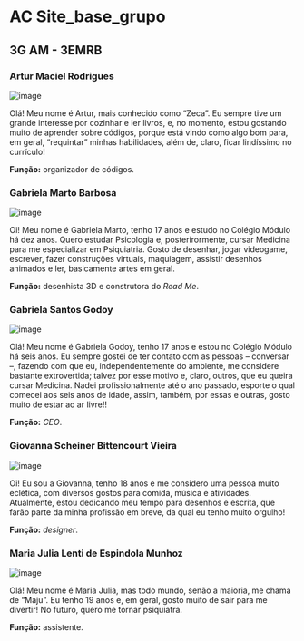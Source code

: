 # AC Site_base_grupo

## 3G AM - 3EMRB

### Artur Maciel Rodrigues

![image]()

Olá! Meu nome é Artur, mais conhecido como “Zeca”. Eu sempre tive um grande interesse por cozinhar e ler livros, e, no momento, estou gostando muito de aprender sobre códigos, porque está vindo como algo bom para, em geral, “requintar” minhas habilidades, além de, claro, ficar lindíssimo no currículo!

**Função:** organizador de códigos.

### Gabriela Marto Barbosa

![image]()

Oi! Meu nome é Gabriela Marto, tenho 17 anos e estudo no Colégio Módulo há dez anos. Quero estudar Psicologia e, posterirormente, cursar Medicina para me especializar em Psiquiatria. Gosto de desenhar, jogar videogame, escrever, fazer construções virtuais, maquiagem, assistir desenhos animados e ler, basicamente artes em geral.

**Função:** desenhista 3D e construtora do *Read Me*.

### Gabriela Santos Godoy

![image]()

Olá! Meu nome é Gabriela Godoy, tenho 17 anos e estou no Colégio Módulo há seis anos. Eu sempre gostei de ter contato com as pessoas – conversar –, fazendo com que eu, independentemente do ambiente, me considere bastante extrovertida; talvez por esse motivo e, claro, outros, que eu queira cursar Medicina. Nadei profissionalmente até o ano passado, esporte o qual comecei aos seis anos de idade, assim, também, por essas e outras, gosto muito de estar ao ar livre!!

**Função:** *CEO*.

### Giovanna Scheiner Bittencourt Vieira

![image]()

Oi! Eu sou a Giovanna, tenho 18 anos e me considero uma pessoa muito eclética, com diversos gostos para comida, música e atividades. Atualmente, estou dedicando meu tempo para desenhos e escrita, que farão parte da minha profissão em breve, da qual eu tenho muito orgulho!

**Função:** *designer*.

### Maria Julia Lenti de Espindola Munhoz

![image]()

Olá! Meu nome é Maria Julia, mas todo mundo, senão a maioria, me chama de “Maju”. Eu tenho 19 anos e, em geral, gosto muito de sair para me divertir! No futuro, quero me tornar psiquiatra.

**Função:** assistente.
